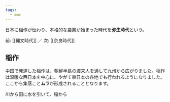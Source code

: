 ```yaml
---
tags:
  - moc
---
```

日本に稲作が伝わり、本格的な農業が始まった時代を**弥生時代**という。

前: [[縄文時代]] ／ 次: [[奈良時代]]

## 稲作
中国で発達した稲作は、朝鮮半島の渡来人を通して九州から広がりました。稲作は温暖な西日本を中心に、やがて東日本の各地でも行われるようになりました。ここから集落こと**ムラ**が形成されることとなります。

川から田に水を引いて、稲から